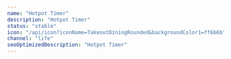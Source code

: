 ```yaml
---
name: "Hotpot Timer"
description: "Hotpot Timer"
status: "stable"
icon: "/api/icon?iconName=TakeoutDiningRounded&backgroundColor1=ff6b6b"
channel: "life"
seoOptimizedDescription: "Hotpot Timer"
---
```


